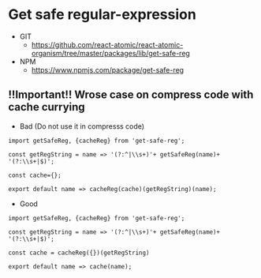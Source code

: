 Get safe regular-expression
===============
   * GIT
      * https://github.com/react-atomic/react-atomic-organism/tree/master/packages/lib/get-safe-reg
   * NPM
      * https://www.npmjs.com/package/get-safe-reg 

## !!Important!! Wrose case on compress code with cache currying
* Bad (Do not use it in compresss code)
```
import getSafeReg, {cacheReg} from 'get-safe-reg';

const getRegString = name => '(?:^|\\s+)'+ getSafeReg(name)+ '(?:\\s+|$)';

const cache={};

export default name => cacheReg(cache)(getRegString)(name);
```

* Good
```
import getSafeReg, {cacheReg} from 'get-safe-reg';

const getRegString = name => '(?:^|\\s+)'+ getSafeReg(name)+ '(?:\\s+|$)';

const cache = cacheReg({})(getRegString)

export default name => cache(name);
```
